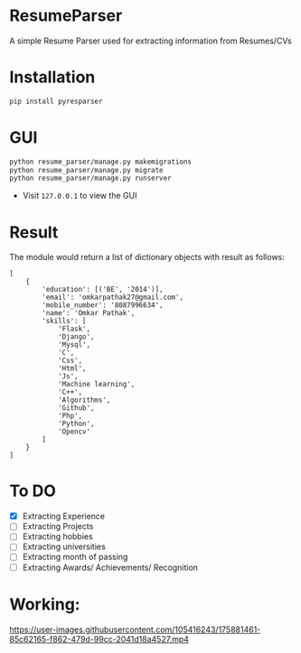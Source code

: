 # ResumeParser
A simple Resume Parser used for extracting information from Resumes/CVs

# Installation

```bash
pip install pyresparser
```

# GUI

```bash
python resume_parser/manage.py makemigrations
python resume_parser/manage.py migrate
python resume_parser/manage.py runserver
```

- Visit `127.0.0.1` to view the GUI




# Result

The module would return a list of dictionary objects with result as follows:

```
[
    {
        'education': [('BE', '2014')],
        'email': 'omkarpathak27@gmail.com',
        'mobile_number': '8087996634',
        'name': 'Omkar Pathak',
        'skills': [
            'Flask',
            'Django',
            'Mysql',
            'C',
            'Css',
            'Html',
            'Js',
            'Machine learning',
            'C++',
            'Algorithms',
            'Github',
            'Php',
            'Python',
            'Opencv'
        ]
    }
]
```

# To DO

- [x] Extracting Experience
- [ ] Extracting Projects
- [ ] Extracting hobbies
- [ ] Extracting universities
- [ ] Extracting month of passing
- [ ] Extracting Awards/ Achievements/ Recognition

# Working:




https://user-images.githubusercontent.com/105416243/175881461-85c62165-f862-479d-99cc-2041d18a4527.mp4

